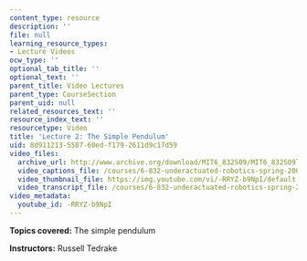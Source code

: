 ```yaml
---
content_type: resource
description: ''
file: null
learning_resource_types:
- Lecture Videos
ocw_type: ''
optional_tab_title: ''
optional_text: ''
parent_title: Video Lectures
parent_type: CourseSection
parent_uid: null
related_resources_text: ''
resource_index_text: ''
resourcetype: Video
title: 'Lecture 2: The Simple Pendulum'
uid: 8d911213-5587-60ed-f179-2611d9c17d59
video_files:
  archive_url: http://www.archive.org/download/MIT6_832S09/MIT6_832S09lec02_300k.mp4
  video_captions_file: /courses/6-832-underactuated-robotics-spring-2009/ebbdb7a07343554184a3aae2bfd547df_-RRYZ-b9NpI.vtt
  video_thumbnail_file: https://img.youtube.com/vi/-RRYZ-b9NpI/default.jpg
  video_transcript_file: /courses/6-832-underactuated-robotics-spring-2009/b29d3167dbd7ea8fe18e99c1eed9cef9_-RRYZ-b9NpI.pdf
video_metadata:
  youtube_id: -RRYZ-b9NpI
---
```


**Topics covered:** The simple pendulum

**Instructors:** Russell Tedrake